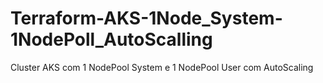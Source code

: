 # Terraform-AKS-1Node_System-1NodePoll_AutoScalling
Cluster AKS com 1 NodePool System e 1 NodePool User com AutoScaling
